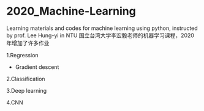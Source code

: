 # 2020_Machine-Learning
Learning materials and codes for machine learning using python, instructed by prof. Lee Hung-yi in NTU
国立台湾大学李宏毅老师的机器学习课程，2020年增加了许多作业

1.Regression
  - Gradient descent
 
2.Classification

3.Deep learning

4.CNN

